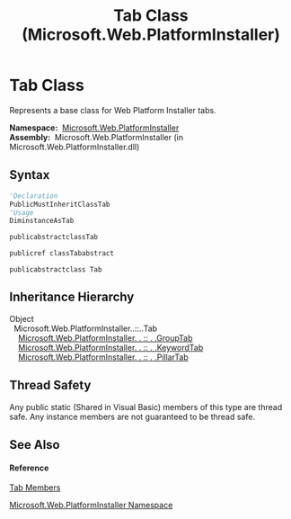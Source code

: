 ﻿---
title: Tab Class (Microsoft.Web.PlatformInstaller)
TOCTitle: Tab Class
ms:assetid: T:Microsoft.Web.PlatformInstaller.Tab
ms:mtpsurl: https://msdn.microsoft.com/en-us/library/microsoft.web.platforminstaller.tab(v=VS.90)
ms:contentKeyID: 22049519
ms.date: 05/02/2012
mtps_version: v=VS.90
f1_keywords:
- Microsoft.Web.PlatformInstaller.Tab
dev_langs:
- CSharp
- JScript
- VB
- c++
api_location:
- Microsoft.Web.PlatformInstaller.dll
api_name:
- Microsoft.Web.PlatformInstaller.Tab
api_type:
- Managed
topic_type:
- apiref
- kbSyntax
product_family_name: VS
ROBOTS: INDEX,FOLLOW
---

# Tab Class

Represents a base class for Web Platform Installer tabs.

**Namespace:**  [Microsoft.Web.PlatformInstaller](microsoft-web-platforminstaller-namespace.md)  
**Assembly:**  Microsoft.Web.PlatformInstaller (in Microsoft.Web.PlatformInstaller.dll)

## Syntax

``` vb
'Declaration
PublicMustInheritClassTab
'Usage
DiminstanceAsTab
```

``` csharp
publicabstractclassTab
```

``` c++
publicref classTababstract
```

``` jscript
publicabstractclass Tab
```

## Inheritance Hierarchy

Object  
  Microsoft.Web.PlatformInstaller..::..Tab  
    [Microsoft.Web.PlatformInstaller. . :: . .GroupTab](grouptab-class-microsoft-web-platforminstaller.md)  
    [Microsoft.Web.PlatformInstaller. . :: . .KeywordTab](keywordtab-class-microsoft-web-platforminstaller.md)  
    [Microsoft.Web.PlatformInstaller. . :: . .PillarTab](pillartab-class-microsoft-web-platforminstaller.md)  

## Thread Safety

Any public static (Shared in Visual Basic) members of this type are thread safe. Any instance members are not guaranteed to be thread safe.

## See Also

#### Reference

[Tab Members](tab-members-microsoft-web-platforminstaller.md)

[Microsoft.Web.PlatformInstaller Namespace](microsoft-web-platforminstaller-namespace.md)

